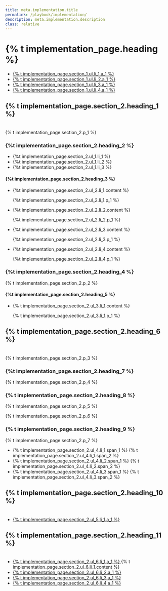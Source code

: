 ```yaml
---
title: meta.implementation.title
permalink: /playbook/implementation/
description: meta.implementation.description
class: relative
---
```


<div class="bg-navy">
  <div class="container cntnr-wide px2 py3 sm-py4">
    <h1 class="m0 white">
      {% t implementation_page.heading %}
    </h1>
  </div>
</div>
<div class="bg-white">
  <div class="container cntnr-wide px2 pt4 pb5">
    <div class="clearfix">
      <nav id="pb-nav--side-cntnr" class="sm-col-right sm-col-4 sm-show">
        <ul id="pb-nav--side" class="list-reset nav">
          <li class="border-bottom nav-sidenav-item">
            <a class="p2 block h6" href="#protecting">
              {% t implementation_page.section_1.ul.li_1.a_1 %}
            </a>
          </li>
          <li class="border-bottom nav-sidenav-item">
            <a class="p2 block h6" href="#consumer-identity">
              {% t implementation_page.section_1.ul.li_2.a_1 %}
            </a>
          </li>
          <li class="border-bottom nav-sidenav-item">
            <a class="p2 block h6" href="#implementation">
              {% t implementation_page.section_1.ul.li_3.a_1 %}
            </a>
          </li>
          <li class="border-bottom nav-sidenav-item">
            <a class="p2 block h6" href="#resources">
              {% t implementation_page.section_1.ul.li_4.a_1 %}
            </a>
          </li>
        </ul>
      </nav>
      <div class="sm-col sm-col-8 sm-pr5">
        <h2 id="protecting" class="mt0 mb1 pt2">
          {% t implementation_page.section_2.heading_1 %}
        </h2><img alt="" class="mb2" src="{{ '/assets/img/hr-red-4.svg' | prepend: site.baseurl }}" height="6">
        <p class="mb4 serif fs-20p">
          {% t implementation_page.section_2.p_1 %}
        </p>
        <h3 class="mt0 mb2">
          {%t implementation_page.section_2.heading_2 %}
        </h3>
        <ul class="mb3 pl2 ml2 serif teal">
          <li class="mb2">
            <span class="gray">
              {%t implementation_page.section_2.ul_1.li_1 %}
            </span>
          </li>
          <li class="mb2">
            <span class="gray">
              {%t implementation_page.section_2.ul_1.li_2 %}
            </span>
          </li>
          <li class="mb2">
            <span class="gray">
              {%t implementation_page.section_2.ul_1.li_3 %}
            </span>
          </li>
        </ul>
        <h4 class="mt0 mb2">
          {%t implementation_page.section_2.heading_3 %}
        </h4>
        <ul class="list-reset mb4 list-checked">
          <li class="mb3 pl3">
            <div class="mb1 serif bold">
              {%t implementation_page.section_2.ul_2.li_1.content %}
            </div>
            <p class="h3">
              {%t implementation_page.section_2.ul_2.li_1.p_1 %}
            </p>
          </li>
          <li class="mb3 pl3">
            <div class="mb1 serif bold">
              {%t implementation_page.section_2.ul_2.li_2.content %}
            </div>
            <p class="h3">
              {%t implementation_page.section_2.ul_2.li_2.p_1 %}
            </p>
          </li>
          <li class="mb3 pl3">
            <div class="mb1 serif bold">
              {%t implementation_page.section_2.ul_2.li_3.content %}
            </div>
            <p class="h3">
              {%t implementation_page.section_2.ul_2.li_3.p_1 %}
            </p>
          </li>
          <li class="mb3 pl3">
            <div class="mb1 serif bold">
              {%t implementation_page.section_2.ul_2.li_4.content %}
            </div>
            <p class="h3">
              {%t implementation_page.section_2.ul_2.li_4.p_1 %}
            </p>
          </li>
        </ul>
        <h3 class="mt0 mb2">
          {%t implementation_page.section_2.heading_4 %}
        </h3>
        <p class="mb3 serif fs-20p">
          {% t implementation_page.section_2.p_2 %}
        </p>
        <h4 class="mt0 mb2">
          {%t implementation_page.section_2.heading_5 %}
        </h4>
        <ul class="list-reset mb3 list-checked">
          <li class="mb3 pl3">
            <div class="mb1 serif bold">
              {% t implementation_page.section_2.ul_3.li_1.content %}
            </div>
            <p class="h3">
              {% t implementation_page.section_2.ul_3.li_1.p_1 %}
            </p>
          </li>
        </ul>
        <h2 id="consumer-identity" class="mt0 mb1 pt2">
          {% t implementation_page.section_2.heading_6 %}
        </h2>
        <img alt="" class="mb2" src="{{ '/assets/img/hr-red-5.svg' | prepend: site.baseurl }}" height="6">
        <p class="mb5 serif fs-20p">
          {% t implementation_page.section_2.p_3 %}
        </p>
        <h3 class="mt0 mb1">
          {%t implementation_page.section_2.heading_7 %}
        </h3>
        <p class="mb3 h3">
          {% t implementation_page.section_2.p_4 %}
        </p>
        <h3 class="mt0 mb1">
          {% t implementation_page.section_2.heading_8 %}
        </h3>
        <p class="h3">
          {% t implementation_page.section_2.p_5 %}
        </p>
        <p class="mb3 h3">
          {% t implementation_page.section_2.p_6 %}
        </p>
        <h3 class="mt0 mb1">
          {% t implementation_page.section_2.heading_9 %}
        </h3>
        <p class="mb3 h3">
          {% t implementation_page.section_2.p_7 %}
        </p>
        <ul class="mt0 mb5 ml1 pl1 teal h3">
          <li class="mb2">
            <span class="gray">
              <span class="bold">
                {% t implementation_page.section_2.ul_4.li_1.span_1 %}
              </span>
              {% t implementation_page.section_2.ul_4.li_1.span_2 %}
            </span>
          </li>
          <li class="mb2">
            <span class="gray">
              <span class="bold">
                {% t implementation_page.section_2.ul_4.li_2.span_1 %}
              </span>
                {% t implementation_page.section_2.ul_4.li_2.span_2 %}
              </span>
          </li>
          <li class="mb2">
            <span class="gray">
              <span class="bold">
                {% t implementation_page.section_2.ul_4.li_3.span_1 %}
              </span> 
              {% t implementation_page.section_2.ul_4.li_3.span_2 %}
            </span>
          </li>
        </ul>
        <h2 id="implementation" class="mb2 pt2">
          {% t implementation_page.section_2.heading_10 %}
        </h2>
        <img alt="" class="mb2" src="{{ '/assets/img/hr-red-6.svg' | prepend: site.baseurl }}" height="6">
        <ul class="list-reset mb5 h3">
          <li class="mb2">
            <a href="https://pages.18f.gov/identity-dev-docs/" target="_blank">
              {% t implementation_page.section_2.ul_5.li_1.a_1 %}
            </a>
          </li>
        </ul>
        <h2 id="resources" class="mb2 pt2">
          {% t implementation_page.section_2.heading_11 %}
        </h2>
        <img alt="" class="mb2" src="{{ '/assets/img/hr-red-7.svg' | prepend: site.baseurl }}" height="6">
        <ul class="list-reset mb3 h3">
          <li class="mb2">
            <a href="https://pages.nist.gov/800-63-3/" target="_blank">
              {% t implementation_page.section_2.ul_6.li_1.a_1 %}
            </a> 
            {% t implementation_page.section_2.ul_6.li_1.content %}
          </li>
          <li class="mb2">
            <a href="https://playbook.cio.gov/#introduction" target="_blank">
              {% t implementation_page.section_2.ul_6.li_2.a_1 %}
            </a>
          </li>
          <li class="mb2">
            <a href="https://github.com/18F/identity-idp" target="_blank">
              {% t implementation_page.section_2.ul_6.li_3.a_1 %}
            </a>
          </li>
          <li class="mb2">
            <a href="https://en.wikipedia.org/wiki/On_the_Internet,_nobody_knows_you%27re_a_dog" target="_blank">
              {% t implementation_page.section_2.ul_6.li_4.a_1 %}
            </a>
          </li>
        </ul>
      </div>
    </div>
  </div>
</div>
